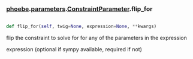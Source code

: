 ### [phoebe](phoebe.md).[parameters](phoebe.parameters.md).[ConstraintParameter](phoebe.parameters.ConstraintParameter.md).flip_for

```py

def flip_for(self, twig=None, expression=None, **kwargs)

```



flip the constraint to solve for for any of the parameters in the expression

expression (optional if sympy available, required if not)

